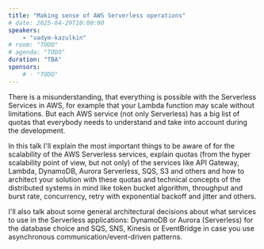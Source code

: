 ```yaml
---
title: "Making sense of AWS Serverless operations"
# date: 2025-04-29T10:00:00
speakers:
    - "vadym-kazulkin"
# room: "TODO"
# agenda: "TODO"
duration: "TBA"
sponsors:
    # - "TODO"
---
```


There is a misunderstanding, that everything is possible with the Serverless Services in AWS, for example that your Lambda function may scale without limitations. But each AWS service (not only Serverless) has a big list of quotas that everybody needs to understand and take into account during the development.

In this talk I'll explain the most important things to be aware of for the scalability of the AWS Serverless services, explain quotas (from the hyper scalability point of view, but not only) of the services like API Gateway, Lambda, DynamoDB, Aurora Serverless, SQS, S3 and others and how to architect your solution with these quotas and technical concepts of the distributed systems in mind like token bucket algorithm, throughput and burst rate, concurrency, retry with exponential backoff and jitter and others.

I'll also talk about some general architectural decisions about what services to use in the Serverless applications: DynamoDB or Aurora (Serverless) for the database choice and SQS, SNS, Kinesis or EventBridge in case you use asynchronous communication/event-driven patterns.

